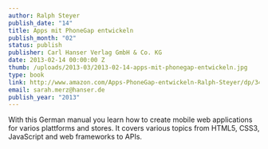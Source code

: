 ```yaml
---
author: Ralph Steyer
publish_date: "14"
title: Apps mit PhoneGap entwickeln
publish_month: "02"
status: publish
publisher: Carl Hanser Verlag GmbH & Co. KG
date: 2013-02-14 00:00:00 Z
thumb: /uploads/2013-03/2013-02-14-apps-mit-phonegap-entwickeln.jpg
type: book
link: http://www.amazon.com/Apps-PhoneGap-entwickeln-Ralph-Steyer/dp/3446435107
email: sarah.merz@hanser.de
publish_year: "2013"
---
```


With this German manual you learn how to create mobile web applications for varios plattforms and stores. It covers various topics from HTML5, CSS3, JavaScript and web frameworks to APIs.
